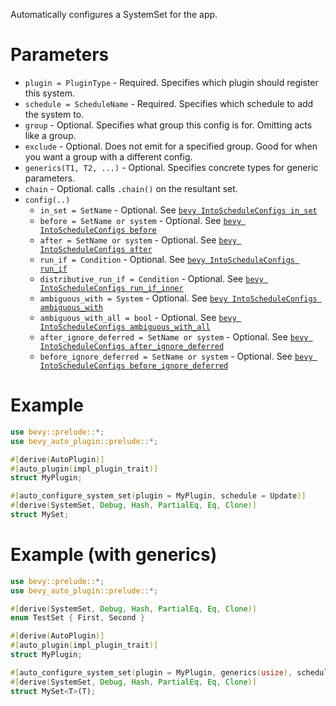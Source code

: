 Automatically configures a SystemSet for the app.

# Parameters
- `plugin = PluginType` - Required. Specifies which plugin should register this system.
- `schedule = ScheduleName` - Required. Specifies which schedule to add the system to.
- `group` - Optional. Specifies what group this config is for. Omitting acts like a group.
- `exclude` - Optional. Does not emit for a specified group. Good for when you want a group with a different config.
- `generics(T1, T2, ...)` - Optional. Specifies concrete types for generic parameters.
- `chain` - Optional. calls `.chain()` on the resultant set.
- `config(..)`
  - `in_set = SetName` - Optional. See [`bevy IntoScheduleConfigs in_set`](https://docs.rs/bevy/0.16.1/bevy/prelude/trait.IntoScheduleConfigs.html#method.in_set)
  - `before = SetName or system` - Optional. See [`bevy IntoScheduleConfigs before`](https://docs.rs/bevy/0.16.1/bevy/prelude/trait.IntoScheduleConfigs.html#method.before)
  - `after = SetName or system` - Optional. See [`bevy IntoScheduleConfigs after`](https://docs.rs/bevy/0.16.1/bevy/prelude/trait.IntoScheduleConfigs.html#method.after)
  - `run_if = Condition` - Optional. See [`bevy IntoScheduleConfigs run_if`](https://docs.rs/bevy/0.16.1/bevy/prelude/trait.IntoScheduleConfigs.html#method.run_if)
  - `distributive_run_if = Condition` - Optional. See [`bevy IntoScheduleConfigs run_if_inner`](https://docs.rs/bevy/0.16.1/bevy/prelude/trait.IntoScheduleConfigs.html#method.run_if_inner)
  - `ambiguous_with = System` - Optional. See [`bevy IntoScheduleConfigs ambiguous_with`](https://docs.rs/bevy/0.16.1/bevy/prelude/trait.IntoScheduleConfigs.html#method.ambiguous_with)
  - `ambiguous_with_all = bool` - Optional. See [`bevy IntoScheduleConfigs ambiguous_with_all`](https://docs.rs/bevy/0.16.1/bevy/prelude/trait.IntoScheduleConfigs.html#method.ambiguous_with_all)
  - `after_ignore_deferred = SetName or system` - Optional. See [`bevy IntoScheduleConfigs after_ignore_deferred`](https://docs.rs/bevy/0.16.1/bevy/prelude/trait.IntoScheduleConfigs.html#method.after_ignore_deferred)
  - `before_ignore_deferred = SetName or system` - Optional. See [`bevy IntoScheduleConfigs before_ignore_deferred`](https://docs.rs/bevy/0.16.1/bevy/prelude/trait.IntoScheduleConfigs.html#method.before_ignore_deferred)

# Example
```rust
use bevy::prelude::*;
use bevy_auto_plugin::prelude::*;

#[derive(AutoPlugin)]
#[auto_plugin(impl_plugin_trait)]
struct MyPlugin;

#[auto_configure_system_set(plugin = MyPlugin, schedule = Update)]
#[derive(SystemSet, Debug, Hash, PartialEq, Eq, Clone)]
struct MySet;
```

# Example (with generics)
```rust
use bevy::prelude::*;
use bevy_auto_plugin::prelude::*;

#[derive(SystemSet, Debug, Hash, PartialEq, Eq, Clone)]
enum TestSet { First, Second }

#[derive(AutoPlugin)]
#[auto_plugin(impl_plugin_trait)]
struct MyPlugin;

#[auto_configure_system_set(plugin = MyPlugin, generics(usize), schedule = Update)]
#[derive(SystemSet, Debug, Hash, PartialEq, Eq, Clone)]
struct MySet<T>(T);
```